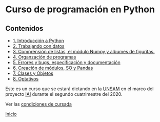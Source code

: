 # Curso de programación en Python

## Contenidos

* [1. Introducción a Python](01_Introduccion/00_Resumen.md)
* [2. Trabajando con datos](02_Datos/00_Resumen.md)
* [3. Comprensión de listas, el módulo Numpy y albumes de figuritas.](03_Mas_Python/00_Resumen.md)
* [4. Organzación de programas](04_Orga_programa_OSKI1/00_Resumen.md)
* [5. Errores y bugs, especificación y documentación](05_Modulos_OSKI2/00_Resumen.md)
* [6. Creación de módulos, SO y Pandas](06_Modulos_Pandas_SO/00_Resumen.md)
* [7. Clases y Objetos](07_OOP_Seaborn/00_Resumen.md)
* [8. Optativos](08_Optativos/00_Resumen.md)


Este es un curso que se estará dictando en la [UNSAM](https://www.unsam.edu.ar/) en el marco del proyecto [IAI](http://noticias.unsam.edu.ar/2019/09/16/la-unsam-piensa-la-inteligencia-artificial-interdisciplinaria/) durante el segundo cuatrimestre del 2020.

Ver las [condiciones de cursada](Cursada.md) 

[Inicio](README.md) 

